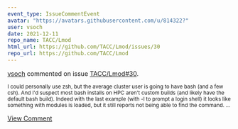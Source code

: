 ```yaml
---
event_type: IssueCommentEvent
avatar: "https://avatars.githubusercontent.com/u/814322?"
user: vsoch
date: 2021-12-11
repo_name: TACC/Lmod
html_url: https://github.com/TACC/Lmod/issues/30
repo_url: https://github.com/TACC/Lmod
---
```


<a href='https://github.com/vsoch' target='_blank'>vsoch</a> commented on issue <a href='https://github.com/TACC/Lmod/issues/30' target='_blank'>TACC/Lmod#30</a>.

<small>I could personally use zsh, but the average cluster user is going to have bash (and a few csh). And I'd suspect most bash installs on HPC aren't custom builds (and likely have the default bash build). Indeed with the last example (with -l to prompt a login shell) it looks like something with modules is loaded, but it still reports not being able to find the command....</small>

<a href='https://github.com/TACC/Lmod/issues/30' target='_blank'>View Comment</a>